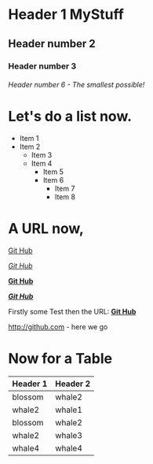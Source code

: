 # Header 1 MyStuff
## Header number 2
### Header number 3
###### Header number 6 - The smallest possible!



# Let's do a list now.

* Item 1
* Item 2
    * Item 3
    * Item 4
        * Item 5
        * Item 6
            * Item 7
            * Item 8


# A URL now,

[ Git Hub ](http://github.com)

[ *Git Hub* ](http://github.com)

[ **Git Hub** ](http://github.com)

[ ***Git Hub*** ](http://github.com)

Firstly some Test then the URL:  [ ****Git Hub**** ](http://github.com)

http://github.com - here we go


# Now for a Table


Header 1    | Header 2
----------- | --------
blossom | whale2
whale2 | whale1
blossom | whale2
whale2 | whale3
whale4 | whale4



